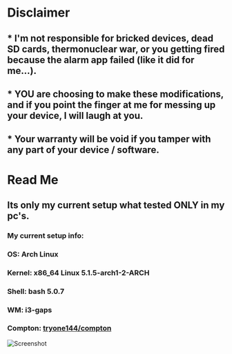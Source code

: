 # Disclaimer
## * I'm not responsible for bricked devices, dead SD cards, thermonuclear war, or you getting fired because the alarm app failed (like it did for me...). 
## * YOU are choosing to make these modifications, and if you point the finger at me for messing up your device, I will laugh at you. 
## * Your warranty will be void if you tamper with any part of your device / software.

# Read Me

## Its only my current setup what tested ONLY in my pc's.
### My current setup info:

### OS: Arch Linux
### Kernel: x86_64 Linux 5.1.5-arch1-2-ARCH
### Shell: bash 5.0.7
### WM: i3-gaps
### Compton: [tryone144/compton](https://github.com/tryone144/compton)

![Screenshot](https://github.com/dartvader316/linux-setup/blob/master/screenshots/2019-05-30.jpg)
